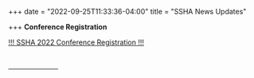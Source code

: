 +++
date = "2022-09-25T11:33:36-04:00"
title = "SSHA News Updates"

+++
**Conference Registration**  

<a href="https://indianauniv.ungerboeck.com/prod/emc00/register.aspx?OrgCode=10&EvtID=10985&AppCode=REG&CC=122080803651" target="_blank">!!! SSHA 2022 Conference Registration !!!</a>  

<br /><hr width="100">  